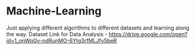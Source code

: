 # Machine-Learning
Just applying different algorithms to different datasets and learning along the way.
Dataset Link for Data Analysis - https://drive.google.com/open?id=1_onWqGv-ndRunMO-6YIg3rfMLJfy5beR
